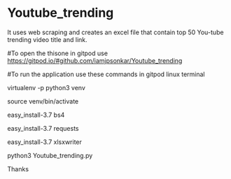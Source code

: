 # Youtube_trending
It uses web scraping and creates an excel file that contain top 50 You-tube trending video title and link. 


#To open the thisone in gitpod use
https://gitpod.io/#github.com/iamjpsonkar/Youtube_trending



#To run the application use these commands in gitpod linux terminal

virtualenv -p python3 venv

source venv/bin/activate

easy_install-3.7 bs4

easy_install-3.7 requests

easy_install-3.7 xlsxwriter

python3 Youtube_trending.py

Thanks
